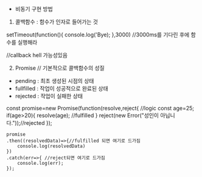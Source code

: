 - 비동기 구현 방법

1.  콜백함수 : 함수가 인자로 들어가는 것

setTimeout(function(){
console.log('Bye);
},3000)
//3000ms를 기다린 후에 함수를 실행해라

//callback hell 가능성있음

2. Promise
   // 기본적으로 콜백함수의 성질

- pending : 최초 생성된 시점의 상태
- fullfilled : 작업이 성공적으로 완료된 상태
- rejected : 작업이 실패한 상태

const promise=new Promise(function(resolve,reject{
//logic
const age=25;
if(age>20){
resolve(age); //fulfilled
}
reject(new Error("성인이 아닙니다."));//rejected
});

    promise
    .then((resolvedData)=>{//fulfilled 되면 여기로 드가짐
        console.log(resolvedData)
    })
    .catch(err=>{ //reject되면 여기로 드가짐
        console.log(err);
    });
